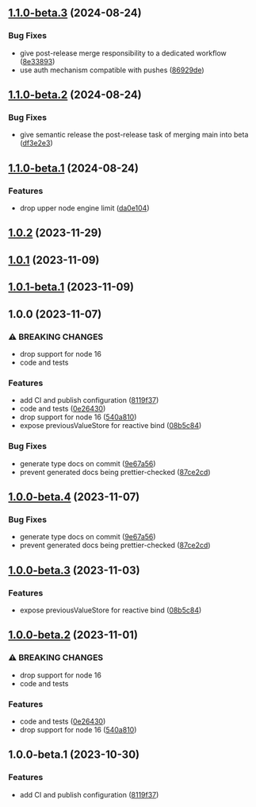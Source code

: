 ## [1.1.0-beta.3](https://github.com/drtrt-org/give-svelte-store-previous-behaviour/compare/v1.1.0-beta.2...v1.1.0-beta.3) (2024-08-24)


### Bug Fixes

* give post-release merge responsibility to a dedicated workflow ([8e33893](https://github.com/drtrt-org/give-svelte-store-previous-behaviour/commit/8e33893d7ff58a4cee85a7a067c01a3ea1769660))
* use auth mechanism compatible with pushes ([86929de](https://github.com/drtrt-org/give-svelte-store-previous-behaviour/commit/86929debbb692ba6c8af5bcaf03a58d9590c7678))

## [1.1.0-beta.2](https://github.com/drtrt-org/give-svelte-store-previous-behaviour/compare/v1.1.0-beta.1...v1.1.0-beta.2) (2024-08-24)


### Bug Fixes

* give semantic release the post-release task of merging main into beta ([df3e2e3](https://github.com/drtrt-org/give-svelte-store-previous-behaviour/commit/df3e2e313a24f8fadd9ca394e59082513f687c24))

## [1.1.0-beta.1](https://github.com/drtrt-org/give-svelte-store-previous-behaviour/compare/v1.0.2...v1.1.0-beta.1) (2024-08-24)


### Features

* drop upper node engine limit ([da0e104](https://github.com/drtrt-org/give-svelte-store-previous-behaviour/commit/da0e1041f84f6993182f9ac97c0f89c342012241))

## [1.0.2](https://github.com/drtrt-org/give-svelte-store-previous-behaviour/compare/v1.0.1...v1.0.2) (2023-11-29)

## [1.0.1](https://github.com/drtrt-org/give-svelte-store-previous-behaviour/compare/v1.0.0...v1.0.1) (2023-11-09)

## [1.0.1-beta.1](https://github.com/drtrt-org/give-svelte-store-previous-behaviour/compare/v1.0.0...v1.0.1-beta.1) (2023-11-09)

## 1.0.0 (2023-11-07)


### ⚠ BREAKING CHANGES

* drop support for node 16
* code and tests

### Features

* add CI and publish configuration ([8119f37](https://github.com/drtrt-org/give-svelte-store-previous-behaviour/commit/8119f374f20bd02cd4b0979061698684179d817b))
* code and tests ([0e26430](https://github.com/drtrt-org/give-svelte-store-previous-behaviour/commit/0e26430d8e094c896f0160aefb35512277d78ffd))
* drop support for node 16 ([540a810](https://github.com/drtrt-org/give-svelte-store-previous-behaviour/commit/540a810089354d0a231472b3f94b17b7498a0b37))
* expose previousValueStore for reactive bind ([08b5c84](https://github.com/drtrt-org/give-svelte-store-previous-behaviour/commit/08b5c84d4bcf2799309dc7d7a9de6ca2267df42c))


### Bug Fixes

* generate type docs on commit ([9e67a56](https://github.com/drtrt-org/give-svelte-store-previous-behaviour/commit/9e67a567f6b0a67ca75f54288b241e02a20455e5))
* prevent generated docs being prettier-checked ([87ce2cd](https://github.com/drtrt-org/give-svelte-store-previous-behaviour/commit/87ce2cd5b197d2ff6154d2c7d526654f88a42da4))

## [1.0.0-beta.4](https://github.com/drtrt-org/give-svelte-store-previous-behaviour/compare/v1.0.0-beta.3...v1.0.0-beta.4) (2023-11-07)


### Bug Fixes

* generate type docs on commit ([9e67a56](https://github.com/drtrt-org/give-svelte-store-previous-behaviour/commit/9e67a567f6b0a67ca75f54288b241e02a20455e5))
* prevent generated docs being prettier-checked ([87ce2cd](https://github.com/drtrt-org/give-svelte-store-previous-behaviour/commit/87ce2cd5b197d2ff6154d2c7d526654f88a42da4))

## [1.0.0-beta.3](https://github.com/drtrt-org/give-svelte-store-previous-behaviour/compare/v1.0.0-beta.2...v1.0.0-beta.3) (2023-11-03)


### Features

* expose previousValueStore for reactive bind ([08b5c84](https://github.com/drtrt-org/give-svelte-store-previous-behaviour/commit/08b5c84d4bcf2799309dc7d7a9de6ca2267df42c))

## [1.0.0-beta.2](https://github.com/drtrt-org/give-svelte-store-previous-behaviour/compare/v1.0.0-beta.1...v1.0.0-beta.2) (2023-11-01)


### ⚠ BREAKING CHANGES

* drop support for node 16
* code and tests

### Features

* code and tests ([0e26430](https://github.com/drtrt-org/give-svelte-store-previous-behaviour/commit/0e26430d8e094c896f0160aefb35512277d78ffd))
* drop support for node 16 ([540a810](https://github.com/drtrt-org/give-svelte-store-previous-behaviour/commit/540a810089354d0a231472b3f94b17b7498a0b37))

## 1.0.0-beta.1 (2023-10-30)


### Features

* add CI and publish configuration ([8119f37](https://github.com/drtrt-org/give-svelte-store-previous-behaviour/commit/8119f374f20bd02cd4b0979061698684179d817b))
